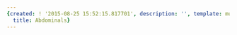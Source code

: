 ```yaml
---
{created: ! '2015-08-25 15:52:15.817701', description: '', template: muscle.html,
  title: Abdominals}
---
```

